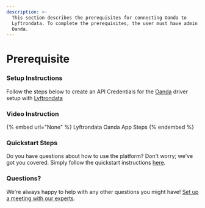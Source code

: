 ```yaml
---
description: >-
  This section describes the prerequisites for connecting Oanda to
  Lyftrondata. To complete the prerequisites, the user must have admin access to
  Oanda.
---
```


# Prerequisite

<mark style="color:blue;"></mark>

### Setup Instructions

Follow the steps below to create an API Credentials for the [Oanda](None) driver setup with [Lyftrondata](https://www.lyftrondata.com)

### Video Instruction

{% embed url="None" %}
Lyftrondata Oanda App Steps
{% endembed %}

### Quickstart Steps

Do you have questions about how to use the platform? Don't worry; we've got you covered. Simply follow the quickstart instructions [here](README.md).

### Questions? <a href="#questions" id="questions"></a>

We're always happy to help with any other questions you might have! [Set up a meeting with our experts](https://www.lyftrondata.com/book-a-meeting/).


